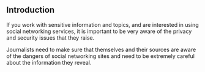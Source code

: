 ## Introduction
If you work with sensitive information and topics, and are interested in using social networking services, it is important to be very aware of the privacy and security issues that they raise. 

<!--more-->

Journalists need to make sure that themselves and their sources are aware of the dangers of social networking sites and need to be extremely careful about the information they reveal.